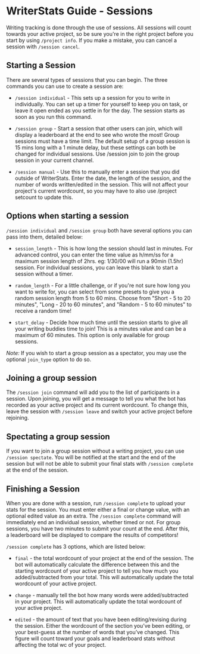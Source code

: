 # WriterStats Guide - Sessions

Writing tracking is done through the use of sessions. All sessions will count towards your active project, so be sure you're in the right project before you start by using `/project info`. If you make a mistake, you can cancel a session with `/session cancel`.

## Starting a Session

There are several types of sessions that you can begin. The three commands you can use to create a session are:

- `/session individual` - This sets up a session for you to write in individually. You can set up a timer for yourself to keep you on task, or leave it open ended as you settle in for the day. The session starts as soon as you run this command.

- `/session group` - Start a session that other users can join, which will display a leaderboard at the end to see who wrote the most! Group sessions must have a time limit. The default setup of a group session is 15 mins long with a 1 minute delay, but these settings can both be changed for individual sessions. Use /session join to join the group session in your current channel.

- `/session manual` - Use this to manually enter a session that you did outside of WriterStats. Enter the date, the length of the session, and the number of words written/edited in the session. This will not affect your project's current wordcount, so you may have to also use /project setcount to update this.

## Options when starting a session

`/session individual` and `/session group` both have several options you can pass into them, detailed below:

- `session_length` - This is how long the session should last in minutes. For advanced control, you can enter the time value as h/mm/ss for a maximum session length of 2hrs. eg: 1/30/00 will run a 90min (1.5hr) session. For individual sessions, you can leave this blank to start a session without a timer.

- `random_length` - For a little challenge, or if you're not sure how long you want to write for, you can select from some presets to give you a random session length from 5 to 60 mins. Choose from "Short - 5 to 20 minutes", "Long - 20 to 60 minutes", and "Random - 5 to 60 minutes" to receive a random time!

- `start_delay` - Decide how much time until the session starts to give all your writing buddies time to join! This is a minutes value and can be a maximum of 60 minutes. This option is only available for group sessions.

_Note:_ If you wish to start a group session as a spectator, you may use the optional `join_type` option to do so.

## Joining a group session

The `/session join` command will add you to the list of participants in a session. Upon joining, you will get a message to tell you what the bot has recorded as your active project and its current wordcount. To change this, leave the session with `/session leave` and switch your active project before rejoining.

## Spectating a group session

If you want to join a group session without a writing project, you can use `/session spectate`. You will be notified at the start and the end of the session but will not be able to submit your final stats with `/session complete` at the end of the session.

## Finishing a Session

When you are done with a session, run `/session complete` to upload your stats for the session. You must enter either a final or change value, with an optional edited value as an extra. The `/session complete` command will immediately end an individual session, whether timed or not. For group sessions, you have two minutes to submit your count at the end. After this, a leaderboard will be displayed to compare the results of competitors!

`/session complete` has 3 options, which are listed below:

- `final` - the total wordcount of your project at the end of the session. The bot will automatically calculate the difference between this and the starting wordcount of your active project to tell you how much you added/subtracted from your total. This will automatically update the total wordcount of your active project.

- `change` - manually tell the bot how many words were added/subtracted in your project. This will automatically update the total wordcount of your active project.

- `edited` - the amount of text that you have been editing/revising during the session. Either the wordcount of the section you’ve been editing, or your best-guess at the number of words that you’ve changed. This figure will count toward your goals and leaderboard stats without affecting the total wc of your project.
